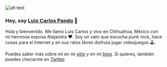 ![alt text](https://luiscarlospando.com/assets/images/logo.svg "Logo")
### Hey, soy [Luis Carlos Pando](https://luiscarlospando.com) 👋
Hola y bienvenido. Me llamo Luis Carlos y vivo en Chihuahua, México con mi hermosa esposa Alejandra ❤️. Soy un vato que escucha punk rock, hace cosas para el Internet y en sus ratos libres disfruta jugar videojuegos 🕹️.

Puedes saber más sobre mí en mi [sitio](https://luiscarlospando.com) y en mi [blog](https://blog.luiscarlospando.com). Si quieres, también puedes checarme en [Twitter](https://www.twitter.com/mijo).

<!--
**luiscarlospando/luiscarlospando** is a ✨ _special_ ✨ repository because its `README.md` (this file) appears on your GitHub profile.

Here are some ideas to get you started:

- 🔭 I’m currently working on ...
- 🌱 I’m currently learning ...
- 👯 I’m looking to collaborate on ...
- 🤔 I’m looking for help with ...
- 💬 Ask me about ...
- 📫 How to reach me: ...
- 😄 Pronouns: ...
- ⚡ Fun fact: ...
-->
